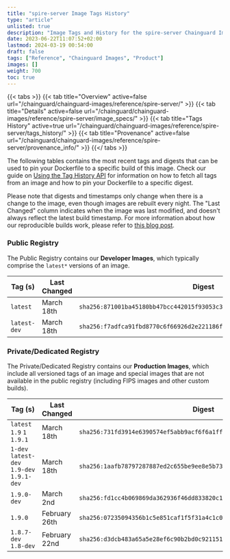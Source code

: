 ```yaml
---
title: "spire-server Image Tags History"
type: "article"
unlisted: true
description: "Image Tags and History for the spire-server Chainguard Image"
date: 2023-06-22T11:07:52+02:00
lastmod: 2024-03-19 00:54:00
draft: false
tags: ["Reference", "Chainguard Images", "Product"]
images: []
weight: 700
toc: true
---
```


{{< tabs >}}
{{< tab title="Overview" active=false url="/chainguard/chainguard-images/reference/spire-server/" >}}
{{< tab title="Details" active=false url="/chainguard/chainguard-images/reference/spire-server/image_specs/" >}}
{{< tab title="Tags History" active=true url="/chainguard/chainguard-images/reference/spire-server/tags_history/" >}}
{{< tab title="Provenance" active=false url="/chainguard/chainguard-images/reference/spire-server/provenance_info/" >}}
{{</ tabs >}}

The following tables contains the most recent tags and digests that can be used to pin your Dockerfile to a specific build of this image. Check our guide on [Using the Tag History API](/chainguard/chainguard-images/using-the-tag-history-api/) for information on how to fetch all tags from an image and how to pin your Dockerfile to a specific digest.

Please note that digests and timestamps only change when there is a change to the image, even though images are rebuilt every night. The "Last Changed" column indicates when the image was last modified, and doesn't always reflect the latest build timestamp. For more information about how our reproducible builds work, please refer to [this blog post](https://www.chainguard.dev/unchained/reproducing-chainguards-reproducible-image-builds).

### Public Registry
The Public Registry contains our **Developer Images**, which typically comprise the `latest*` versions of an image.

| Tag (s)       | Last Changed | Digest                                                                    |
|---------------|--------------|---------------------------------------------------------------------------|
|  `latest`     | March 18th   | `sha256:871001ba45180bb47bcc442015f93053c3a2a28152da8e66676208d8f29ba01b` |
|  `latest-dev` | March 18th   | `sha256:f7adfca91fbd8770c6f66926d2e221186f3d48bc93c0254034ff62bc3e143829` |


### Private/Dedicated Registry
The Private/Dedicated Registry contains our **Production Images**, which include all versioned tags of an image and special images that are not available in the public registry (including FIPS images and other custom builds).

| Tag (s)                                     | Last Changed  | Digest                                                                    |
|---------------------------------------------|---------------|---------------------------------------------------------------------------|
|  `latest` `1.9` `1` `1.9.1`                 | March 18th    | `sha256:731fd3914e6390574ef5abb9acf6f6a1ff7e82a321e0b01366f57c1beb2da753` |
|  `1-dev` `latest-dev` `1.9-dev` `1.9.1-dev` | March 18th    | `sha256:1aafb78797287887ed2c655be9ee8e5b7358007713d00b681fe442e2cd4a588c` |
|  `1.9.0-dev`                                | March 2nd     | `sha256:fd1cc4b069869da362936f46dd833820c1ede7e14693710ecca3ab8d5cb6fb51` |
|  `1.9.0`                                    | February 26th | `sha256:07235094356b1c5e851caf1f5f31a4c1c042c22863329193ccec65ac5b760751` |
|  `1.8.7-dev` `1.8-dev`                      | February 22nd | `sha256:d3dcb483a65a5e28ef6c90b2bd0c921151285f33969ed40cfaaac951e3b5599b` |

